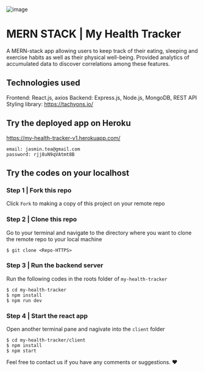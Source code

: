 ![image](Users/xiaomei/Downloads/activity-tracker.png)

# MERN STACK | My Health Tracker

A MERN-stack app allowing users to keep track of their eating, sleeping and exercise habits as well as their physical well-being. Provided analytics of accumulated data to discover correlations among these features. 

## Technologies used

Frontend: React.js, axios
Backend: Express.js, Node.js, MongoDB, REST API
Styling library: https://tachyons.io/

## Try the deployed app on Heroku

https://my-health-tracker-v1.herokuapp.com/

```
email: jasmin.tea@gmail.com
password: rjj8uN9qVAtmt8B
```

## Try the codes on your localhost

### Step 1 | Fork this repo

Click `Fork` to making a copy of this project on your remote repo

### Step 2 | Clone this repo
Go to your terminal and navigate to the directory where you want to clone the remote repo to your local machine

```shell
$ git clone <Repo-HTTPS>
```
### Step 3 | Run the backend server
Run the following codes in the roots folder of `my-health-tracker`

```shell
$ cd my-health-tracker
$ npm install
$ npm run dev
```
### Step 4 | Start the react app
Open another terminal pane and nagivate into the `client` folder

```shell
$ cd my-health-tracker/client
$ npm install
$ npm start
```

Feel free to contact us if you have any comments or suggestions. :heart: